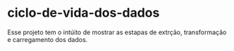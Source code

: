 # ciclo-de-vida-dos-dados
 Esse projeto tem o intúito de mostrar as estapas de extrção, transformação e carregamento dos dados.
